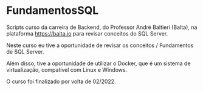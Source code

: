 # FundamentosSQL

Scripts curso da carreira de Backend, do Professor André Baltieri (Balta), na plataforma https://balta.io para revisar conceitos do SQL Server.

Neste curso eu tive a oportunidade de revisar os conceitos / Fundamentos de SQL Server. 

Além disso, tive a oportunidade de utilizar o Docker, que é um sistema de virtualização, compatível com Linux e Windows. 

O curso foi finalizado por volta de 02/2022.

